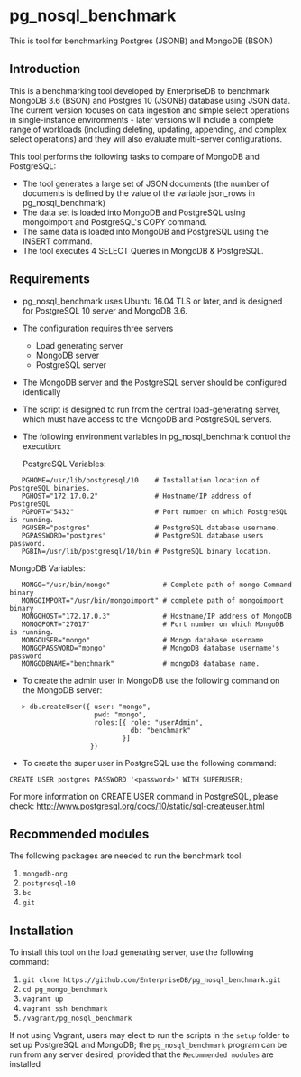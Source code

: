 pg_nosql_benchmark
==================

This is tool for benchmarking Postgres (JSONB) and MongoDB (BSON)

Introduction
-------------

This is a benchmarking tool developed by EnterpriseDB to benchmark  MongoDB 3.6 (BSON) and Postgres 10 (JSONB) database using JSON data. The current version focuses on data ingestion and simple select operations in single-instance environments - later versions will include a complete range of workloads (including deleting, updating, appending, and complex select operations) and they will also evaluate multi-server configurations.

This tool performs the following tasks to compare of MongoDB and PostgreSQL:
* The tool generates a large set of JSON documents (the number of documents is defined by the value of the variable json_rows in pg_nosql_benchmark)
* The data set is loaded into MongoDB and PostgreSQL using mongoimport and PostgreSQL's COPY command.
* The same data is loaded into MongoDB and PostgreSQL using the INSERT command.
* The tool executes 4 SELECT Queries in MongoDB & PostgreSQL.

Requirements
------------

* pg_nosql_benchmark uses Ubuntu 16.04 TLS or later, and is designed for PostgreSQL 10 server and MongoDB 3.6.
* The configuration requires three servers
	* Load generating server
	* MongoDB server
	* PostgreSQL server
* The MongoDB server and the PostgreSQL server should be configured identically
* The script is designed to run from the central load-generating server, which must have access to the MongoDB and PostgreSQL servers.
* The following environment variables in pg_nosql_benchmark control the execution:

  PostgreSQL Variables:
```
   PGHOME=/usr/lib/postgresql/10    # Installation location of PostgreSQL binaries.
   PGHOST="172.17.0.2"              # Hostname/IP address of PostgreSQL
   PGPORT="5432"                    # Port number on which PostgreSQL is running.
   PGUSER="postgres"                # PostgreSQL database username.
   PGPASSWORD="postgres"            # PostgreSQL database users password.
   PGBIN=/usr/lib/postgresql/10/bin # PostgreSQL binary location.
```

  MongoDB Variables:

```
   MONGO="/usr/bin/mongo"             # Complete path of mongo Command binary
   MONGOIMPORT="/usr/bin/mongoimport" # complete path of mongoimport binary
   MONGOHOST="172.17.0.3"             # Hostname/IP address of MongoDB
   MONGOPORT="27017"                  # Port number on which MongoDB is running.
   MONGOUSER="mongo"                  # Mongo database username
   MONGOPASSWORD="mongo"              # MongoDB database username's password
   MONGODBNAME="benchmark"            # mongoDB database name.
```

* To create the admin user in MongoDB use the following command on the MongoDB server:
```
   > db.createUser({ user: "mongo",
                     pwd: "mongo",
                     roles:[{ role: "userAdmin",
                              db: "benchmark"
                            }]
                    })
```

* To create the super user in PostgreSQL use the following command:
```
CREATE USER postgres PASSWORD '<password>' WITH SUPERUSER;
```

For more information on CREATE USER command in PostgreSQL, please check:
   http://www.postgresql.org/docs/10/static/sql-createuser.html

Recommended modules
--------------------

  The following packages are needed to run the benchmark tool:
  1. `mongodb-org`
  2. `postgresql-10`
  3. `bc`
  4. `git`

Installation
------------

To install this tool on the load generating server, use the following command:

1. `git clone https://github.com/EnterpriseDB/pg_nosql_benchmark.git`
2. `cd pg_mongo_benchmark`
3. `vagrant up`
4. `vagrant ssh benchmark`
5. `/vagrant/pg_nosql_benchmark`

If not using Vagrant, users may elect to run the scripts in the `setup` folder to set up PostgreSQL and MongoDB; the `pg_nosql_benchmark` program can be run from any server desired, provided that the `Recommended modules` are installed
